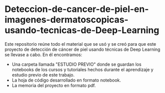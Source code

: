 # Deteccion-de-cancer-de-piel-en-imagenes-dermatoscopicas-usando-tecnicas-de-Deep-Learning 
Este repositorio reúne todo el material que se usó y se creó para que este proyecto de detección de cáncer de piel usando técnicas de Deep Learning se llevase a cabo. En él encontramos:
- Una carpeta llamada "ESTUDIO PREVIO" donde se guardan los notebooks de los cursos y tutoriales hechos durante el aprendizaje y estudio previo de este trabajo. 
- La hoja de código desarrollado en formato notebook.
- La memoria del proyecto en formato pdf.
